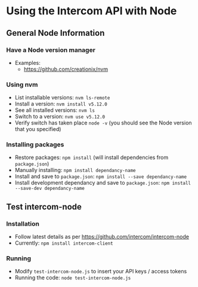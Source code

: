 # Using the Intercom API with Node 

## General Node Information

### Have a Node version manager
- Examples:
   - https://github.com/creationix/nvm

### Using nvm
- List installable versions: `nvm ls-remote`
- Install a version: `nvm install v5.12.0`
- See all installed versions: `nvm ls`
- Switch to a version: `nvm use v5.12.0`
- Verify switch has taken place `node -v` (you should see the Node version that you specified)


### Installing packages
- Restore packages: `npm install` (will install dependencies from `package.json`)
- Manually installing: `npm install dependancy-name`
- Install and save to `package.json`: `npm install --save dependancy-name`
- Install development dependancy and save to `package.json`: `npm install --save-dev dependancy-name`



## Test intercom-node

### Installation
- Follow latest details as per https://github.com/intercom/intercom-node
- Currently: `npm install intercom-client`

### Running 
- Modify `test-intercom-node.js` to insert your API keys / access tokens 
- Running the code: `node test-intercom-node.js`